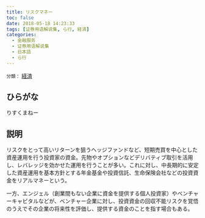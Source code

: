 ```yaml
---
title: リスクマネー
toc: false
date: 2018-05-18 14:23:33
tags: [证券用语解说集, ら行, 経済]
categories:
  - 金融服务
  - 证券用语解说集
  - 日本語
  - ら行
---
```


`分類：` [経済](/tags/経済/)

## ひらがな

りすくまねー

## 説明

リスクをとって高いリターンを狙うヘッジファンドなど、短期売買を中心とした資産運用を行う投資家の資金。先物やオプションなどデリバティブ取引を活用し、レバレッジを効かせた運用を行うことが多い。これに対し、中長期的に安定した資産運用を基本方針とする年金基金や投資信託、生命保険会社などの投資資金をリアルマネーという。

一方、エンジェル（創業間もない企業に資金を提供する個人投資家）やベンチャーキャピタルなどが、ベンチャー企業に対し、投資資金の回収不能リスクを覚悟のうえでその企業の将来性を評価し、提供する資金のことを指す場合もある。
